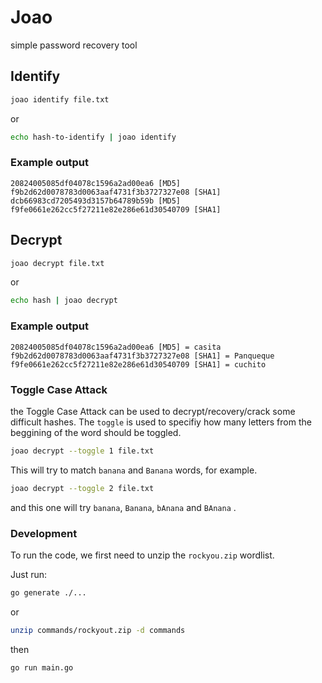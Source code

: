 # Joao
simple password recovery tool

## Identify

```sh
joao identify file.txt
```

or

```sh
echo hash-to-identify | joao identify
```

### Example output

```
20824005085df04078c1596a2ad00ea6 [MD5]
f9b2d62d0078783d0063aaf4731f3b3727327e08 [SHA1]
dcb66983cd7205493d3157b64789b59b [MD5]
f9fe0661e262cc5f27211e82e286e61d30540709 [SHA1]
```

## Decrypt

```sh
joao decrypt file.txt
```

or

```sh
echo hash | joao decrypt
```

### Example output

```
20824005085df04078c1596a2ad00ea6 [MD5] = casita
f9b2d62d0078783d0063aaf4731f3b3727327e08 [SHA1] = Panqueque
f9fe0661e262cc5f27211e82e286e61d30540709 [SHA1] = cuchito
```

### Toggle Case Attack

the Toggle Case Attack can be used to decrypt/recovery/crack some difficult hashes.
The `toggle` is used to specifiy how many letters from the beggining of the word should be toggled.

```sh
joao decrypt --toggle 1 file.txt
```

This will try to match  `banana` and `Banana` words, for example.

```sh
joao decrypt --toggle 2 file.txt
```

and this one will try `banana`, `Banana`, `bAnana` and `BAnana` .


### Development

To run the code, we first need to unzip the `rockyou.zip` wordlist. 

Just run:

```sh
go generate ./...
````

or 

```sh
unzip commands/rockyout.zip -d commands
```

then

```sh
go run main.go
``` 
  